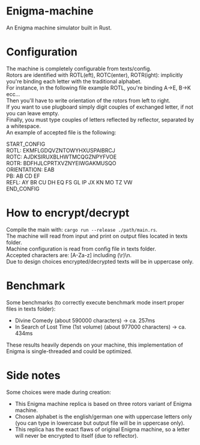 # Enigma-machine
An Enigma machine simulator built in Rust.

# Configuration
The machine is completely configurable from texts/config.<br>
Rotors are identified with ROTL(eft), ROTC(enter), ROTR(ight): implicitly you're binding each letter with the traditional alphabet.<br>
For instance, in the following file example ROTL, you're binding A->E, B->K ecc...<br>
Then you'll have to write orientation of the rotors from left to right.<br>
If you want to use plugboard simply digit couples of exchanged letter, if not you can leave empty.<br>
Finally, you must type couples of letters reflected by reflector, separated by a whitespace.<br>
An example of accepted file is the following:<br>

START_CONFIG<br>
ROTL: EKMFLGDQVZNTOWYHXUSPAIBRCJ<br>
ROTC: AJDKSIRUXBLHWTMCQGZNPYFVOE<br>
ROTR: BDFHJLCPRTXVZNYEIWGAKMUSQO<br>
ORIENTATION: EAB<br>
PB: AB CD EF<br>
REFL: AY BR CU DH EQ FS GL IP JX KN MO TZ VW<br>
END_CONFIG<br>

# How to encrypt/decrypt
Compile the main with: `cargo run --release ./path/main.rs`.<br>
The machine will read from input and print on output files located in texts folder.<br>
Machine configuration is read from config file in texts folder.<br>
Accepted characters are: [A-Za-z] including (\r)\n.<br>
Due to design choices encrypted/decrypted texts will be in uppercase only.

# Benchmark
Some benchmarks (to correctly execute benchmark mode insert proper files in texts folder):
* Divine Comedy (about 590000 characters) -> ca. 257ms
* In Search of Lost Time (1st volume) (about 977000 characters) -> ca. 434ms
  
These results heavily depends on your machine, this implementation of Enigma is single-threaded and could be optimized.

# Side notes
Some choices were made during creation:
- This Enigma machine replica is based on three rotors variant of Enigma machine.
- Chosen alphabet is the english/german one with uppercase letters only (you can type in lowercase but output file will be in uppercase only).
- This replica has the exact flaws of original Enigma machine, so a letter will never be encrypted to itself (due to reflector).
